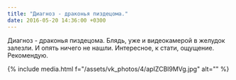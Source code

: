 ```yaml
---
title: "Диагноз - драконья пиздецома."
date: 2016-05-20 14:36:00 +0300
---
```


Диагноз - драконья пиздецома.
Блядь, уже и видеокамерой в желудок залезли. И опять ничего не нашли. Интересное, к стати, ощущение. Рекомендую.

{% include media.html f="/assets/vk_photos/4/apIZCBl9MVg.jpg" alt="" %}

